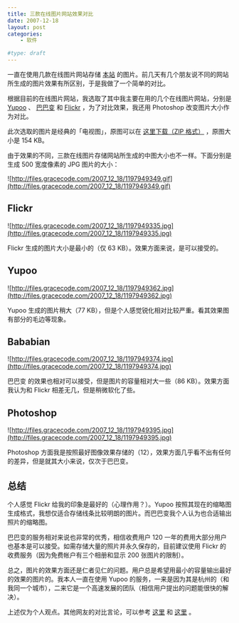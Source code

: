 ```yaml
---
title: 三款在线图片网站效果对比
date: 2007-12-18
layout: post
categories:
    - 软件

#type: draft
---
```


一直在使用几款在线图片网站存储 [本站](http://www.gracecode.com) 的图片。前几天有几个朋友说不同的网站所生成的图片效果有所区别，于是我做了一个简单的对比。

根据目前的在线图片网站，我选取了其中我主要在用的几个在线图片网站，分别是  [Yupoo](http://www.yupoo.com) 、 [巴巴变](http://www.bababian.com)  和  [Flickr](http://www.flickr.com) ，为了对比效果，我还用 Photoshop 改变图片大小作为对比。

此次选取的图片是经典的「电视图」，原图可以在 [这里下载（ZIP 格式）](http://files.gracecode.com/2007_12_18/1197949318.zip) ，原图大小是 154 KB。

由于效果的不同，三款在线图片存储网站所生成的中图大小也不一样。下面分别是生成 500 宽度像素的 JPG 图片的大小：

![http://files.gracecode.com/2007_12_18/1197949349.gif](http://files.gracecode.com/2007_12_18/1197949349.gif)


## Flickr

![http://files.gracecode.com/2007_12_18/1197949335.jpg](http://files.gracecode.com/2007_12_18/1197949335.jpg)

Flickr 生成的图片大小是最小的（仅 63 KB）。效果方面来说，是可以接受的。


## Yupoo

![http://files.gracecode.com/2007_12_18/1197949362.jpg](http://files.gracecode.com/2007_12_18/1197949362.jpg)

Yupoo 生成的图片稍大（77 KB），但是个人感觉锐化相对比较严重。看其效果图有部分的毛边等现象。


## Bababian

![http://files.gracecode.com/2007_12_18/1197949374.jpg](http://files.gracecode.com/2007_12_18/1197949374.jpg)

巴巴变 的效果也相对可以接受，但是图片的容量相对大一些（86 KB）。效果方面我认为和 Flickr 相差无几，但是稍微软化了些。


## Photoshop

![http://files.gracecode.com/2007_12_18/1197949395.jpg](http://files.gracecode.com/2007_12_18/1197949395.jpg)

Photoshop 方面我是按照最好图像效果存储的（12），效果方面几乎看不出有任何的差异，但是就其大小来说，仅次于巴巴变。


## 总结

个人感觉 Flickr 给我的印象是最好的（心理作用？）。Yupoo 按照其现在的缩略图生成格式，我想仅适合存储线条比较明朗的图片。而巴巴变我个人认为也合适输出照片的缩略图。

巴巴变的服务相对来说也非常的优秀，相信收费用户 120 一年的费用大部分用户也基本是可以接受。如需存储大量的照片并永久保存的，目前建议使用 Flickr 的收费服务（因为免费帐户有三个相册和显示 200 张图片的限制）。

总之，图片的效果方面还是仁者见仁的问题。用户总是希望用最小的容量输出最好的效果的图片的。我本人一直在使用 Yupoo 的服务，一来是因为其是杭州的（和我同一个城市），二来它是一个高速发展的团队（相信用户提出的问题能很快的解决）。

上述仅为个人观点。其他网友的对比言论，可以参考 [这里](http://pengjiayou.com/yupoo/28) 和 [这里](http://www.douban.com/group/topic/1676823/) 。

